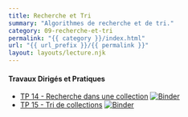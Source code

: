 ```yaml
---
title: Recherche et Tri
summary: "Algorithmes de recherche et de tri."
category: 09-recherche-et-tri
permalink: "{{ category }}/index.html"
url: "{{ url_prefix }}/{{ permalink }}"
layout: layouts/lecture.njk
---
```


#### Travaux Dirigés et Pratiques
* [TP 14 - Recherche dans une collection](./tp-14-recherche.html) <a href="https://mybinder.org/v2/gh/loic-yvonnet/algo-appliquee/master?filepath=cours%2F09-recherche-et-tri%2Fwork-assignment-18.ipynb"><img class="inline" src="https://mybinder.org/badge_logo.svg" alt="Binder"></a>
* [TP 15 - Tri de collections](./tp-15-tri.html) <a href="https://mybinder.org/v2/gh/loic-yvonnet/algo-appliquee/master?filepath=cours%2F09-recherche-et-tri%2Fwork-assignment-19.ipynb"><img class="inline" src="https://mybinder.org/badge_logo.svg" alt="Binder"></a>
